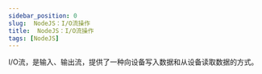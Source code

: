 ```yaml
---
sidebar_position: 0
slug:  NodeJS：I/O流操作
title:  NodeJS：I/O流操作
tags: [NodeJS]
---
```

<!--
 * @Author: duxinyues yongyuan253015@gmail.com
 * @Date: 2023-10-23 19:41:25
 * @LastEditors: duxinyues yongyuan253015@gmail.com
 * @LastEditTime: 2023-10-23 19:53:43
 * @FilePath: /blog/javascript/node20231023.md
 * @Description: 
 * Copyright (c) 2023 by ${duxinyues} email: ${yongyuan253015@gmail.com}, All Rights Reserved.
-->

I/O流，是输入、输出流，提供了一种向设备写入数据和从设备读取数据的方式。

